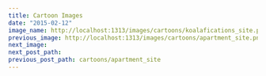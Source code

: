 ```yaml
---
title: Cartoon Images
date: "2015-02-12"
image_name: http://localhost:1313/images/cartoons/koalafications_site.png
previous_image: http://localhost:1313/images/cartoons/apartment_site.png
next_image:
next_post_path:
previous_post_path: cartoons/apartment_site
---
```

